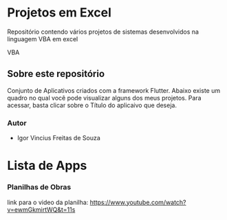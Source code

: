 # Projetos em Excel
Repositório contendo vários projetos de sistemas desenvolvidos na linguagem VBA em excel

VBA
## Sobre este repositório
Conjunto de Aplicativos criados com a  framework Flutter. Abaixo existe um quadro no qual você pode visualizar alguns dos meus projetos. Para acessar, basta clicar sobre o Título do aplicaivo que deseja.

### Autor

* Igor Vincius Freitas de Souza
 
# Lista de Apps

### Planilhas de Obras

link para o video da planilha: https://www.youtube.com/watch?v=ewmGkmirtWQ&t=11s

